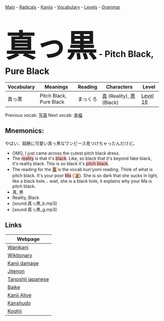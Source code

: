 <style> bigfont {font-size: 100px}</style>
[Main](../README.md) -
[Radicals](../radicals.md) -
[Kanjis](../kanjis.md) -
[Vocabulary](../vocabulary.md) -
[Levels](../levels.md) -
[Grammar](../grammar.md)
# <bigfont> 真っ黒</bigfont> - Pitch Black, Pure Black 

| Vocabulary | Meanings | Reading | Characters | Level |
| --- | --- | --- | --- | --- |
| 真っ黒 | Pitch Black, Pure Black | まっくろ |  [真](../kanjis/真.md) (Reality), [黒](../kanjis/黒.md) (Black) | [Level 16](../levels/wk_level16.md) |

Previous vocab: [写真](写真.md) Next vocab: [幸福](幸福.md) 

## Mnemonics:
やばい、超絶に可愛い真っ黒なワンピース見つけちゃったんだけど。
* OMG, I just came across the cutest pitch black dress.
* The <span style="background-color:#ffcccb"> reality</span> is that it's <span style="background-color:#ffcccb"> black</span>. Like, so black that it's beyond fake black, it's reality black. This is so black it's <span style="background-color:#ffcccb"> pitch black</span>.
* The reading for the <span style="background-color:#fed8b1"> [真](https://jisho.org/search/真)</span> is the vocab kun'yomi reading. Think of what is pitch black. It's your poor <span style="background-color:#ffcccb"> Ma</span> (<span style="background-color:#fed8b1"> [ま](https://jisho.org/search/ま)</span>). She is so dark that she sucks in light, like a black hole... wait, she is a black hole, it explains why your Ma is pitch black.
* 真, 黒
* Reality, Black
* [sound:真っ黒_b.mp3]
* [sound:真っ黒_g.mp3]


## Links 

| Webpage |
| --- |
| [Wanikani          ](https://www.wanikani.com/kanji/真っ黒) |
| [Wiktionary        ](https://en.wiktionary.org/wiki/真っ黒) |
| [Kanji damage      ](http://www.kanjidamage.com/kanji/search?utf8=✓&q=真っ黒) |
| [Jitenon           ](https://jitenon.com/kanji/真っ黒) |
| [Tanoshii japanese ](https://www.tanoshiijapanese.com/dictionary/kanji.cfm?k=真っ黒) |
| [Baike             ](https://baike.baidu.com/item/真っ黒) |
| [Kanji Alive       ](https://app.kanjialive.com/真っ黒) |
| [Kanshudo          ](https://www.kanshudo.com/searchmn?q=真っ黒) |
| [Koohii            ](https://kanji.koohii.com/study/kanji/真っ黒) |
